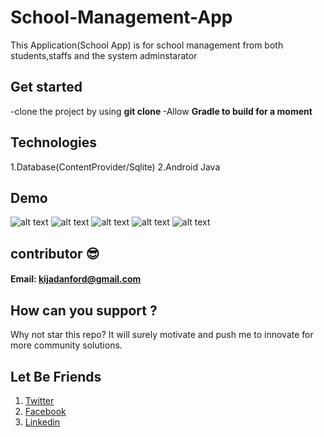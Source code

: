 # School-Management-App
This Application(School App) is for school management from both students,staffs and the system adminstarator


## Get started
-clone the project by using
  **git clone <project url>**
-Allow **Gradle to build for a moment**



## Technologies
1.Database(ContentProvider/Sqlite)
2.Android Java

## Demo
![alt text](https://github.com/Kijacode/School-Management-App/blob/master/images/Screenshot_2020-02-07-21-57-38%20(1).png)
![alt text](https://github.com/Kijacode/School-Management-App/blob/master/images/Screenshot_2020-02-07-21-57-34.png)
![alt text](https://github.com/Kijacode/School-Management-App/blob/master/images/Screenshot_2020-02-07-21-57-22.png)
![alt text](https://github.com/Kijacode/School-Management-App/blob/master/images/Screenshot_2020-02-07-21-57-07.png)
![alt text](https://github.com/Kijacode/School-Management-App/blob/master/images/Screenshot_2020-02-07-21-57-16.png)

## contributor 😎
 #### **Email**: kijadanford@gmail.com


## How can you support ?
Why not star this repo? It will surely motivate and push me to innovate for more community solutions.
  
## Let Be Friends

  1. [Twitter]
  2.  [Facebook]
  3.  [Linkedin]
  
  
  
  
  [Twitter]: https://twitter.com/kijacode
  [Facebook]: https://www.facebook.com/danford.kija
  [Linkedin]: https://www.linkedin.com/in/danford-kija-03b261112/?msgConversationId=6577261668651405312&msgOverlay=true
 

